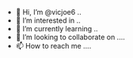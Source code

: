- 👋 Hi, I’m @vicjoe6 ..
- 👀 I’m interested in ..
- 🌱 I’m currently learning ..
- 💞️ I’m looking to collaborate on ....
- 📫 How to reach me ....

<!---
vicjoe6/vicjoe6 is a ✨ special ✨ repository because its `README.md` (this file) appears on your GitHub profile.
You can click the Preview link to take a look at your changes.
--->
